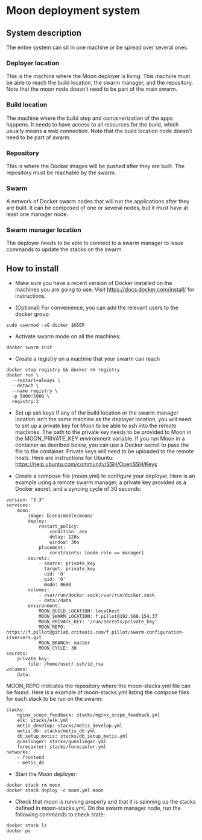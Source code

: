 # Moon deployment system
## System description
The entire system can sit in one machine or be spread over several ones.
### Deployer location
This is the machine where the Moon deployer is living. 
This machine must be able to reach the build location, the swarm manager, and the repository.
Note that the moon node doesn't need to be part of the main swarm.

### Build location
The machine where the build step and containerization of the apps happens. 
It needs to have access to all resources for the build, which usually means a web connection.
Note that the build location node doesn't need to be part of swarm.

### Repository
This is where the Docker images will be pushed after they are built. 
The repository must be reachable by the swarm.

### Swarm
A network of Docker swarm nodes that will run the applications after they are built. 
It can be composed of one or several nodes, but it must have at least one manager node.

### Swarm manager location
The deployer needs to be able to connect to a swarm manager to issue commands to update the stacks on the swarm.




## How to install

- Make sure you have a recent version of Docker installed on the machines you are going to use. 
Visit https://docs.docker.com/install/ for instructions.

- (Optional) For convenience, you can add the relevant users to the docker group:
```
sudo usermod -aG docker $USER
```

- Activate swarm mode on all the machines:
```
docker swarm init
```

- Create a registry on a machine that your swarm can reach
```
docker stop registry && docker rm registry
docker run \
  --restart=always \
  --detach \
  --name registry \
  -p 5000:5000 \
  registry:2
```

- Set up ssh keys
If any of the build location or the swarm manager location isn't the same machine as the deployer location, you will need to set up a private key for Moon to be able to ssh into the remote machines. 
The path to the private key needs to be provided to Moon in the MOON\_PRIVATE\_KEY environment variable. 
If you run Moon in a container as decribed below, you can use a Docker secret to pass the file to the container.
Private keys will need to be uploaded to the remote hosts.
Here are instructions for Ubuntu: https://help.ubuntu.com/community/SSH/OpenSSH/Keys



- Create a compose file (moon.yml) to configure your deployer. 
Here is an example using a remote swarm manager, a private key provided as a Docker secret, and a syncing cycle of 30 seconds:
```
version: "3.3"
services:
    moon:
        image: bienaimable/moon2
        deploy:
            restart_policy:
                condition: any
                delay: 120s
                window: 30s
            placement:
                constraints: [node.role == manager]
        secrets:
            - source: private_key
              target: private_key
              uid: '0'
              gid: '0'
              mode: 0600
        volumes:
            - /var/run/docker.sock:/var/run/docker.sock
            - data:/data
        environment:
            MOON_BUILD_LOCATION: localhost
            MOON_SWARM_LOCATION: f.pillot@192.168.154.37
            MOON_PRIVATE_KEY: '/run/secrets/private_key'
            MOON_REPO: https://f.pillot@gitlab.criteois.com/f.pillot/swarm-configuration-itservers.git
            MOON_BRANCH: master
            MOON_CYCLE: 30
secrets:
    private_key:
        file: /home/user/.ssh/id_rsa
volumes:
    data:
```

MOON\_REPO indicates the repository where the moon-stacks.yml file can be found. 
Here is a example of moon-stacks.yml listing the compose files for each stack to be run on the swarm:
```
stacks:
    nginx_scope_feedback: stacks/nginx_scope_feedback.yml
    elk: stacks/elk.yml
    metis_develop: stacks/metis_develop.yml
    metis_db: stacks/metis_db.yml
    db_setup_metis: stacks/db_setup_metis.yml
    gunslinger: stacks/gunslinger.yml
    forecaxter: stacks/forecaxter.yml
networks:
    - frontend
    - metis_db
```

- Start the Moon deployer:
```
docker stack rm moon
docker stack deploy -c moon.yml moon
```

- Check that moon is running properly and that it is spinning up the stacks defined in moon-stacks.yml.
On the swarm manager node, run the following commands to check state:
```
docker stack ls
docker ps
```
